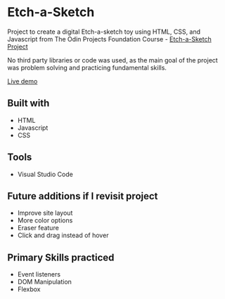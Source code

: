 # Etch-a-Sketch

Project to create a digital Etch-a-sketch toy using HTML, CSS, and Javascript from The Odin Projects Foundation Course - [Etch-a-Sketch Project](https://www.theodinproject.com/lessons/foundations-etch-a-sketch)

No third party libraries or code was used, as the main goal of the project was problem solving and practicing fundamental skills.

[Live demo](https://jsc17.github.io/TOP-Etch-a-Sketch/)


## Built with

- HTML
- Javascript
- CSS

## Tools
- Visual Studio Code
 
## Future additions if I revisit project
- Improve site layout
- More color options
- Eraser feature
- Click and drag instead of hover

## Primary Skills practiced
- Event listeners
- DOM Manipulation
- Flexbox

